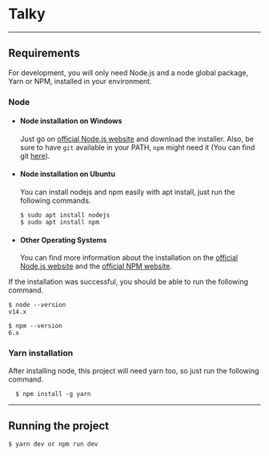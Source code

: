 # Talky

---

## Requirements

For development, you will only need Node.js and a node global package, Yarn or
NPM, installed in your environment.

### Node

- #### Node installation on Windows

  Just go on [official Node.js website](https://nodejs.org/) and download the
  installer. Also, be sure to have `git` available in your PATH, `npm` might
  need it (You can find git [here](https://git-scm.com/)).

- #### Node installation on Ubuntu

  You can install nodejs and npm easily with apt install, just run the following
  commands.

      $ sudo apt install nodejs
      $ sudo apt install npm

- #### Other Operating Systems
  You can find more information about the installation on the
  [official Node.js website](https://nodejs.org/) and the
  [official NPM website](https://npmjs.org/).

If the installation was successful, you should be able to run the following
command.

    $ node --version
    v14.x

    $ npm --version
    6.x

### Yarn installation

After installing node, this project will need yarn too, so just run the
following command.

      $ npm install -g yarn

---

## Running the project

    $ yarn dev or npm run dev
